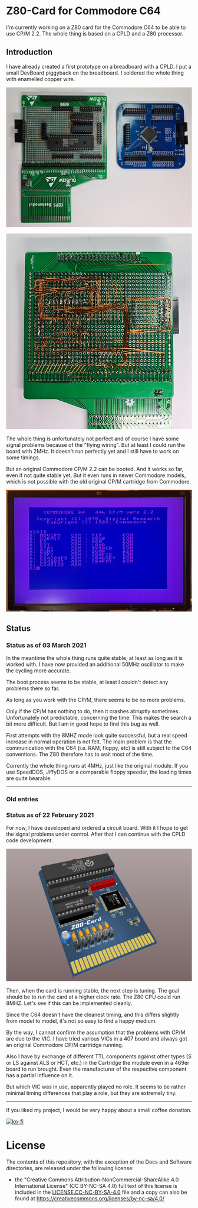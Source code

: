 # Z80-Card for Commodore C64

I'm currently working on a Z80 card for the Commodore C64 to be able to use CP/M 2.2. The whole thing is based on a CPLD and a Z80 processor.



## Introduction

I have already created a first prototype on a breadboard with a CPLD. I put a small DevBoard piggyback on the breadboard. I soldered the whole thing with enamelled copper wire.

![](https://github.com/DL2DW/Z80-Card_for_Commodore_C64/blob/main/Images/Z80-Card_first_prototype_1.jpg)



![](https://github.com/DL2DW/Z80-Card_for_Commodore_C64/blob/main/Images/Z80-Card_first_prototype_2.jpg)



The whole thing is unfortunately not perfect and of course I have some signal problems because of the "flying wiring". But at least I could run the board with 2MHz. It doesn't run perfectly yet and I still have to work on some timings.

But an original Commodore CP/M 2.2 can be booted. And it works so far, even if not quite stable yet. But it even runs in newer Commodore models, which is not possible with the old original CP/M cartridge from Commodore.

![](https://github.com/DL2DW/Z80-Card_for_Commodore_C64/blob/main/Images/Z80-Card_first_prototype_3.jpg)



## Status

### Status as of 03 March 2021

In the meantime the whole thing runs quite stable, at least as long as it is worked with. I have now provided an additional 50MHz oscillator to make the cycling more accurate.

The boot process seems to be stable, at least I couldn't detect any problems there so far.

As long as you work with the CP/M, there seems to be no more problems.

Only if the CP/M has nothing to do, then it crashes abruptly sometimes. Unfortunately not predictable, concerning the time. This makes the search a bit more difficult. But I am in good hope to find this bug as well.

First attempts with the 8MHZ mode look quite successful, but a real speed increase in normal operation is not felt. The main problem is that the communication with the C64 (i.e. RAM, floppy, etc) is still subject to the C64 conventions. The Z80 therefore has to wait most of the time.

Currently the whole thing runs at 4MHz, just like the original module. If you use SpeedDOS, JiffyDOS or a comparable floppy speeder, the loading times are quite bearable.

------

### Old entries

### Status as of 22 February 2021

For now, I have developed and ordered a circuit board. With it I hope to get the signal problems under control. After that I can continue with the CPLD code development.

![](https://github.com/DL2DW/Z80-Card_for_Commodore_C64/blob/main/Images/Z80-Card_PCB_Prototype.jpg)

Then, when the card is running stable, the next step is tuning. The goal should be to run the card at a higher clock rate. The Z80 CPU could run 8MHZ. Let's see if this can be implemented cleanly. 

Since the C64 doesn't have the cleanest timing, and this differs slightly from model to model, it's not so easy to find a happy medium.

By the way, I cannot confirm the assumption that the problems with CP/M are due to the VIC. I have tried various VICs in a 407 board and always got an original Commodore CP/M cartridge running.

Also I have by exchange of different TTL components against other types (S or LS against ALS or HCT, etc.) in the Cartridge the module even in a 469er board to run brought. Even the manufacturer of the respective component has a partial influence on it. 

But which VIC was in use, apparently played no role. It seems to be rather minimal timing differences that play a role, but they are extremely tiny.



------



If you liked my project, I would be very happy about a small coffee donation.

[![ko-fi](https://www.ko-fi.com/img/githubbutton_sm.svg)](https://ko-fi.com/R6R62T6RN)





# License

The contents of this repository, with the exception of the Docs and Software directories, are released under the following license:

- the "Creative Commons Attribution-NonCommercial-ShareAlike 4.0 International License" (CC BY-NC-SA 4.0) full text of this license is included in the [LICENSE.CC-NC-BY-SA-4.0](https://github.com/DL2DW/Z80-Card_for_Commodore_C64/blob/main/LICENSE.CC-NC-BY-SA) file and a copy can also be found at https://creativecommons.org/licenses/by-nc-sa/4.0/
